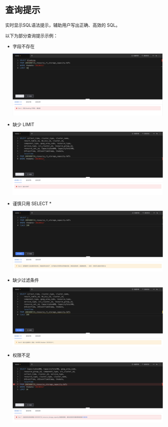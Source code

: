 # 查询提示

实时显示SQL语法提示，辅助用户写出正确、高效的 SQL。

以下为部分查询提示示例：

- 字段不存在

    ![](media/16786085274967.jpg)

- 缺少 LIMIT

    ![](media/16786076658179.jpg)

- 谨慎只用 SELECT *

    ![](media/16786076909268.jpg)

- 缺少过滤条件

    ![](media/16786077131989.jpg)

- 权限不足

    ![](media/16786084213242.jpg)


